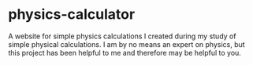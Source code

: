 # physics-calculator
A website for simple physics calculations I created during my study of simple physical calculations. I am by no means an expert on physics, but this project has been helpful to me and therefore may be helpful to you.
